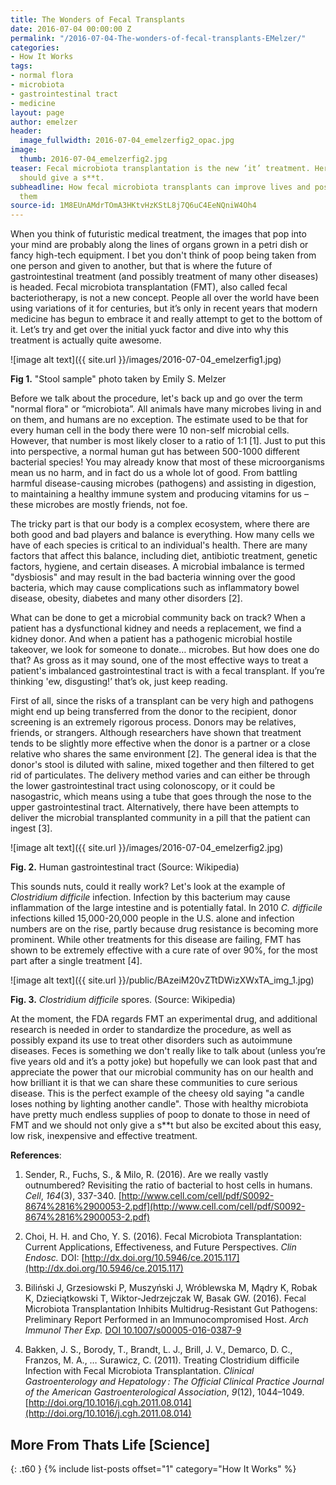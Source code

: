 ```yaml
---
title: The Wonders of Fecal Transplants
date: 2016-07-04 00:00:00 Z
permalink: "/2016-07-04-The-wonders-of-fecal-transplants-EMelzer/"
categories:
- How It Works
tags:
- normal flora
- microbiota
- gastrointestinal tract
- medicine
layout: page
author: emelzer
header:
  image_fullwidth: 2016-07-04_emelzerfig2_opac.jpg
image:
  thumb: 2016-07-04_emelzerfig2.jpg
teaser: Fecal microbiota transplantation is the new ‘it’ treatment. Here’s why you
  should give a s**t.
subheadline: How fecal microbiota transplants can improve lives and possibly save
  them
source-id: 1M8EUnAMdrTOmA3HKtvHzKStL8j7Q6uC4EeNQniW4Oh4
---
```


When you think of futuristic medical treatment, the images that pop into your mind are probably along the lines of organs grown in a petri dish or fancy high-tech equipment. I bet you don't think of poop being taken from one person and given to another, but that is where the future of gastrointestinal treatment (and possibly treatment of many other diseases) is headed. Fecal microbiota transplantation (FMT), also called fecal bacteriotherapy, is not a new concept. People all over the world have been using variations of it for centuries, but it’s only in recent years that modern medicine has begun to embrace it and really attempt to get to the bottom of it. Let’s try and get over the initial yuck factor and dive into why this treatment is actually quite awesome. 

![image alt text]({{ site.url }}/images/2016-07-04_emelzerfig1.jpg)

**Fig 1.** "Stool sample" photo taken by Emily S. Melzer

Before we talk about the procedure, let's back up and go over the term "normal flora" or “microbiota”.  All animals have many microbes living in and on them, and humans are no exception. The estimate used to be that for every human cell in the body there were 10 non-self microbial cells. However, that number is most likely closer to a ratio of 1:1 [1]. Just to put this into perspective, a normal human gut has between 500-1000 different bacterial species! You may already know that most of these microorganisms mean us no harm, and in fact do us a whole lot of good. From battling harmful disease-causing microbes (pathogens) and assisting in digestion, to maintaining a healthy immune system and producing vitamins for us – these microbes are mostly friends, not foe. 

The tricky part is that our body is a complex ecosystem, where there are both good and bad players and balance is everything. How many cells we have of each species is critical to an individual's health. There are many factors that affect this balance, including diet, antibiotic treatment, genetic factors, hygiene, and certain diseases. A microbial imbalance is termed "dysbiosis" and may result in the bad bacteria winning over the good bacteria, which may cause complications such as inflammatory bowel disease, obesity, diabetes and many other disorders [2]. 

What can be done to get a microbial community back on track? When a patient has a dysfunctional kidney and needs a replacement, we find a kidney donor. And when a patient has a pathogenic microbial hostile takeover, we look for someone to donate… microbes. But how does one do that? As gross as it may sound, one of the most effective ways to treat a patient's imbalanced gastrointestinal tract is with a fecal transplant. If you’re thinking 'ew, disgusting!’ that’s ok, just keep reading. 

First of all, since the risks of a transplant can be very high and pathogens might end up being transferred from the donor to the recipient, donor screening is an extremely rigorous process. Donors may be relatives, friends, or strangers. Although researchers have shown that treatment tends to be slightly more effective when the donor is a partner or a close relative who shares the same environment [2]. The general idea is that the donor's stool is diluted with saline, mixed together and then filtered to get rid of particulates. The delivery method varies and can either be through the lower gastrointestinal tract using colonoscopy, or it could be nasogastric, which means using a tube that goes through the nose to the upper gastrointestinal tract. Alternatively, there have been attempts to deliver the microbial transplanted community in a pill that the patient can ingest [3]. 


![image alt text]({{ site.url }}/images/2016-07-04_emelzerfig2.jpg)

**Fig. 2.** Human gastrointestinal tract (Source: Wikipedia)

 

This sounds nuts, could it really work? Let's look at the example of *Clostridium difficile* infection. Infection by this bacterium may cause inflammation of the large intestine and is potentially fatal. In 2010 *C. difficile* infections killed 15,000-20,000 people in the U.S. alone and infection numbers are on the rise, partly because drug resistance is becoming more prominent. While other treatments for this disease are failing, FMT has shown to be extremely effective with a cure rate of over 90%, for the most part after a single treatment [4].

![image alt text]({{ site.url }}/public/BAzeiM20vZTtDWizXWxTA_img_1.jpg)

**Fig. 3.** *Clostridium difficile* spores. (Source: Wikipedia)

At the moment, the FDA regards FMT an experimental drug, and additional research is needed in order to standardize the procedure, as well as possibly expand its use to treat other disorders such as autoimmune diseases. Feces is something we don't really like to talk about (unless you’re five years old and it’s a potty joke) but hopefully we can look past that and appreciate the power that our microbial community has on our health and how brilliant it is that we can share these communities to cure serious disease. This is the perfect example of the cheesy old saying "a candle loses nothing by lighting another candle". Those with healthy microbiota have pretty much endless supplies of poop to donate to those in need of FMT and we should not only give a s**t but also be excited about this easy, low risk, inexpensive and effective treatment. 

**References**:

1. Sender, R., Fuchs, S., & Milo, R. (2016). Are we really vastly outnumbered? Revisiting the ratio of bacterial to host cells in humans. *Cell*, *164*(3), 337-340. [http://www.cell.com/cell/pdf/S0092-8674%2816%2900053-2.pdf](http://www.cell.com/cell/pdf/S0092-8674%2816%2900053-2.pdf)

2. Choi, H. H. and Cho, Y. S. (2016). Fecal Microbiota Transplantation: Current Applications, Effectiveness, and Future Perspectives. *Clin Endosc.* DOI: [http://dx.doi.org/10.5946/ce.2015.117](http://dx.doi.org/10.5946/ce.2015.117)

3. Biliński J, Grzesiowski P, Muszyński J, Wróblewska M, Mądry K, Robak K, Dzieciątkowski T, Wiktor-Jedrzejczak W, Basak GW. (2016). Fecal Microbiota Transplantation Inhibits Multidrug-Resistant Gut Pathogens: Preliminary Report Performed in an Immunocompromised Host. *Arch Immunol Ther Exp.* [DOI 10.1007/s00005-016-0387-9](http://link.springer.com/article/10.1007/s00005-016-0387-9)

4. Bakken, J. S., Borody, T., Brandt, L. J., Brill, J. V., Demarco, D. C., Franzos, M. A., … Surawicz, C. (2011). Treating Clostridium difficile Infection with Fecal Microbiota Transplantation. *Clinical Gastroenterology and Hepatology : The Official Clinical Practice Journal of the American Gastroenterological Association*, *9*(12), 1044–1049. [http://doi.org/10.1016/j.cgh.2011.08.014](http://doi.org/10.1016/j.cgh.2011.08.014)

## More From Thats Life [Science]
{: .t60 }
{% include list-posts offset="1" category="How It Works" %} 
